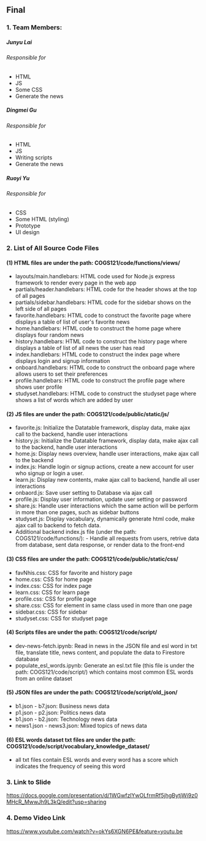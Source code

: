## Final

### 1. Team Members:
##### Junyu Lai
###### Responsible for
- HTML
- JS
- Some CSS
- Generate the news
##### Dingmei Gu
###### Responsible for
- HTML
- JS
- Writing scripts
- Generate the news
##### Ruoyi Yu
###### Responsible for
- CSS
- Some HTML (styling)
- Prototype
- UI design

### 2. List of All Source Code Files
#### (1) HTML files are under the path: COGS121/code/functions/views/
- layouts/main.handlebars: HTML code used for Node.js express framework to render every page in the web app
- partials/header.handlebars: HTML code for the header shows at the top of all pages
- partials/sidebar.handlebars: HTML code for the sidebar shows on the left side of all pages
- favorite.handlebars: HTML code to construct the favorite page where displays a table of list of user's favorite news
- home.handlebars: HTML code to construct the home page where displays four random news
- history.handlebars: HTML code to construct the history page where displays a table of list of all news the user has read
- index.handlebars: HTML code to construct the index page where displays login and signup information
- onboard.handlebars: HTML code to construct the onboard page where allows users to set their preferences
- profile.handlebars: HTML code to construct the profile page where shows user profile
- studyset.handlebars: HTML code to construct the studyset page where shows a list of words which are added by user

#### (2) JS files are under the path: COGS121/code/public/static/js/
- favorite.js: Initialize the Datatable framework, display data, make ajax call to the backend, handle user interactions
- history.js: Initialize the Datatable framework, display data, make ajax call to the backend, handle user interactions
- home.js: Display news overview, handle user interactions, make ajax call to the backend
- index.js: Handle login or signup actions, create a new account for user who signup or login a user.
- learn.js: Display new contents, make ajax call to backend, handle all user interactions
- onbaord.js: Save user setting to Database via ajax call
- profile.js: Display user information, update user setting or password
- share.js: Handle user interactions which the same action will be perform in more than one pages, such as sidebar buttons
- studyset.js: Display vacabulary, dynamically generate html code, make ajax call to backend to fetch data.
- Additional backend index.js file (under the path: COGS121/code/functions/): - Handle all requests from users, retrive data from database, sent data response, or render data to the front-end

#### (3) CSS files are under the path: COGS121/code/public/static/css/
- favNhis.css: CSS for favorite and history page
- home.css: CSS for home page
- index.css: CSS for index page
- learn.css: CSS for learn page
- profile.css: CSS for profile page
- share.css: CSS for element in same class used in more than one page
- sidebar.css: CSS for sidebar
- studyset.css: CSS for studyset page

#### (4) Scripts files are under the path: COGS121/code/script/
- dev-news-fetch.ipynb: Read in news in the JSON file and esl word in txt file, translate title, news content, and populate the data to Firestore database
- populate_esl_words.ipynb: Generate an esl.txt file (this file is under the path: COGS121/code/script/) which contains most common ESL words from an online dataset

#### (5) JSON files are under the path: COGS121/code/script/old_json/
- b1.json - b7.json: Business news data
- p1.json - p2.json: Politics news data
- b1.json - b2.json: Technology news data
- news1.json - news3.json: Mixed topics of news data

#### (6) ESL words dataset txt files are under the path: COGS121/code/script/vocabulary_knowledge_dataset/
- all txt files contain ESL words and every word has a score which indicates the frequency of seeing this word

### 3. Link to Slide
https://docs.google.com/presentation/d/1WGwfzlYwOLfrmRf5jhgBytjWi9z0MHcR_MwwJh9L3kQ/edit?usp=sharing

### 4. Demo Video Link
https://www.youtube.com/watch?v=okYs6XGN6PE&feature=youtu.be
